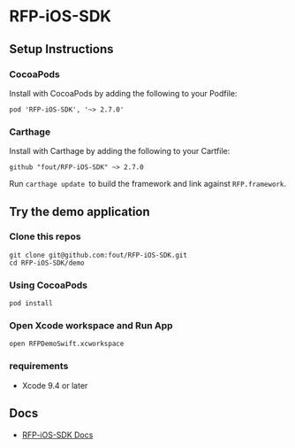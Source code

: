 # RFP-iOS-SDK

## Setup Instructions

### CocoaPods

Install with CocoaPods by adding the following to your Podfile:


```
pod 'RFP-iOS-SDK', '~> 2.7.0'
```

### Carthage

Install with Carthage by adding the following to your Cartfile:


```
github "fout/RFP-iOS-SDK" ~> 2.7.0
```

Run `carthage update `to build the framework and link against `RFP.framework`.


## Try the demo application

### Clone this repos

```
git clone git@github.com:fout/RFP-iOS-SDK.git
cd RFP-iOS-SDK/demo
```

### Using CocoaPods

```
pod install
```

### Open Xcode workspace and Run App

```
open RFPDemoSwift.xcworkspace
```

### requirements
* Xcode 9.4 or later

## Docs
- [RFP-iOS-SDK Docs](https://fout.github.io/RFP-iOS-SDK/)

